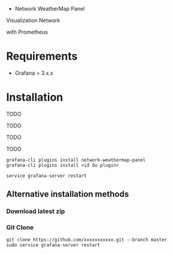 * Network WeatherMap Panel

Visualization Network


with  Prometheus


# Requirements

* Grafana > 3.x.x


# Installation

TODO

TODO

TODO

TODO


```
grafana-cli plugins install network-weathermap-panel
grafana-cli plugins install <id du plugin>

service grafana-server restart
```


## Alternative installation methods

### Download latest zip




### Git Clone


```
git clone https://github.com/xxxxxxxxxxx.git --branch master
sudo service grafana-server restart
```
